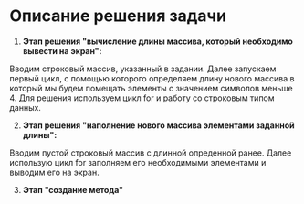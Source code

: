 # Описание решения задачи #

1.  **Этап решения "вычисление длины массива, который необходимо вывести на экран":**

Вводим строковый массив, указанный в задании. Далее запускаем первый цикл, с помощью которого определяем длину нового массива в который мы будем помещать элементы с значением символов меньше 4.
Для решения используем цикл for и работу со строковым типом данных.

2. **Этап решения "наполнение нового массива элементами заданной длины":**

Вводим пустой строковый массив с длинной опреденной ранее. Далее использую цикл for заполняем его необходимыми элементами и выводим его на экран.

3. **Этап "создание метода"**